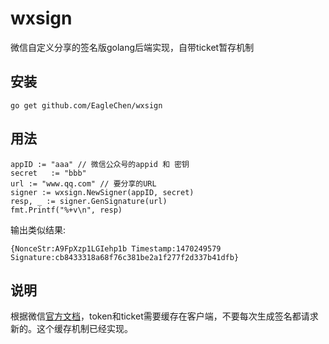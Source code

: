 # wxsign
微信自定义分享的签名版golang后端实现，自带ticket暂存机制

## 安装
```
go get github.com/EagleChen/wxsign
```

## 用法
```
appID := "aaa" // 微信公众号的appid 和 密钥
secret   := "bbb"
url := "www.qq.com" // 要分享的URL
signer := wxsign.NewSigner(appID, secret)
resp, _ := signer.GenSignature(url)
fmt.Printf("%+v\n", resp)
```
输出类似结果:
```
{NonceStr:A9FpXzp1LGIehp1b Timestamp:1470249579 Signature:cb8433318a68f76c381be2a1f277f2d337b41dfb}
```

## 说明
根据微信[官方文档](http://mp.weixin.qq.com/wiki/7/aaa137b55fb2e0456bf8dd9148dd613f.html)，token和ticket需要缓存在客户端，不要每次生成签名都请求新的。这个缓存机制已经实现。
